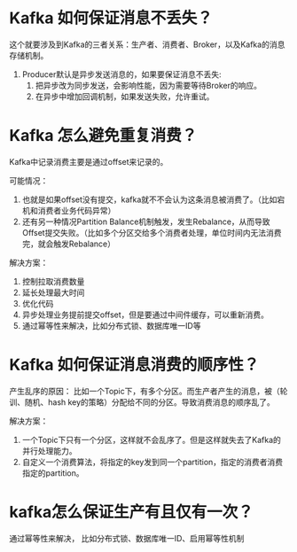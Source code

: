 # Kafka 如何保证消息不丢失？
这个就要涉及到Kafka的三者关系：生产者、消费者、Broker，以及Kafka的消息存储机制。

1. Producer默认是异步发送消息的，如果要保证消息不丢失: 
   1. 把异步改为同步发送，会影响性能，因为需要等待Broker的响应。
   2. 在异步中增加回调机制，如果发送失败，允许重试。

# Kafka 怎么避免重复消费？
Kafka中记录消费主要是通过offset来记录的。

可能情况：
1. 也就是如果offset没有提交，kafka就不不会认为这条消息被消费了。（比如宕机和消费者业务代码异常）
2. 还有另一种情况Partition Balance机制触发，发生Rebalance，从而导致Offset提交失败。（比如多个分区交给多个消费者处理，单位时间内无法消费完，就会触发Rebalance）

解决方案：
1. 控制拉取消费数量
2. 延长处理最大时间
3. 优化代码
4. 异步处理业务提前提交offset，但是要通过中间件缓存，可以重新消费。
5. 通过幂等性来解决，比如分布式锁、数据库唯一ID等

# Kafka 如何保证消息消费的顺序性？
产生乱序的原因：
比如一个Topic下，有多个分区。而生产者产生的消息，被（轮训、随机、hash key的策略）分配给不同的分区。导致消费消息的顺序乱了。

解决方案：
1. 一个Topic下只有一个分区，这样就不会乱序了。但是这样就失去了Kafka的并行处理能力。
2. 自定义一个消费算法，将指定的key发到同一个partition，指定的消费者消费指定的partition。

# kafka怎么保证生产有且仅有一次？
通过幂等性来解决，
比如分布式锁、数据库唯一ID、启用幂等性机制

